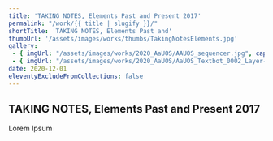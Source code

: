 ```yaml
---
title: 'TAKING NOTES, Elements Past and Present 2017'
permalink: "/work/{{ title | slugify }}/"
shortTitle: 'TAKING NOTES, Elements Past and'
thumbUrl: '/assets/images/works/thumbs/TakingNotesElements.jpg'
gallery:
 - { imgUrl: "/assets/images/works/2020_AaUOS/AAUOS_sequencer.jpg", caption: "" }
 - { imgUrl: "/assets/images/works/2020_AaUOS/AaUOS_Textbot_0002_Layer-20.jpg", caption: "" }
date: 2020-12-01
eleventyExcludeFromCollections: false
---
```



<div class="Grid Grid--gutters Grid--full large-Grid--fit">
  <div class="Grid-cell">
    <div class='headerGroup'>
      <h2>TAKING NOTES, Elements Past and Present 2017</h2>
      <p>Lorem Ipsum</p>
    </div>
  </div>
</div>